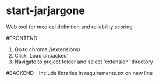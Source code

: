 # start-jarjargone
Web tool for medical definition and reliability scoring

#FRONTEND 
1. Go to chrome://extensions/
2. Click 'Load unpacked'
3. Navigate to project folder and select 'extension' directory

#BACKEND - Include libraries in requirements.txt on new line

